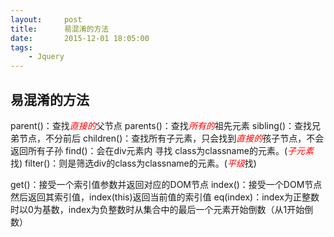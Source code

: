 ```yaml
---
layout:     post
title:      易混淆的方法
date:       2015-12-01 18:05:00
tags:
    - Jquery
---
```


## 易混淆的方法

  parent()：查找<em style="color:red;">直接的</em>父节点
  parents()：查找<em style="color:red;">所有的</em>祖先元素
  sibling()：查找兄弟节点，不分前后
  children()：查找所有子元素，只会找到<em style="color:red;">直接的</em>孩子节点，不会返回所有子孙
  find()：会在div元素内 寻找 class为classname的元素。(<em style="color:red;">子元素</em>找)
  filter()：则是筛选div的class为classname的元素。(<em style="color:red;">平级</em>找)
  
  
  get()：接受一个索引值参数并返回对应的DOM节点
  index()：接受一个DOM节点然后返回其索引值，index(this)返回当前值的索引值
  eq(index)：index为正整数时以0为基数，index为负整数时从集合中的最后一个元素开始倒数（从1开始倒数）